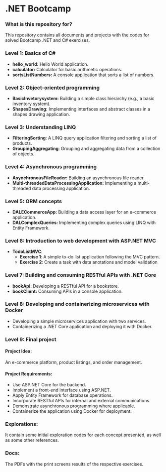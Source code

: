 # .NET Bootcamp #

### What is this repository for? ###
This repository contains all documents and projects with the codes for solved Bootcamp .NET and C# exercises.

### Level 1: Basics of C# ###
* **hello_world:** Hello World application.
* **calculator:** Calculator for basic arithmetic operations.
* **sortsListNumbers:** A console application that sorts a list of numbers.

### Level 2: Object-oriented programming ###
* **BasicInvetorysystem:** Building a simple class hierarchy (e.g., a basic inventory system).
* **ShapesDrawing:** Implementing interfaces and abstract classes in a shapes drawing application.

### Level 3: Understanding LINQ ###
* **FilteringSorting**: A LINQ query application filtering and sorting a list of products.
* **GroupingAggregating**: Grouping and aggregating data from a collection of objects.

### Level 4: Asynchronous programming ###
* **AsynchronousFileReader:** Building an asynchronous file reader.
* **Multi-threadedDataProcessingApplication:** Implementing a multi-threaded data processing application.

### Level 5: ORM concepts ###
* **DALECommerceApp:** Building a data access layer for an e-commerce application.
* **DALComplexQueries:** Implementing complex queries using LINQ with Entity Framework.

### Level 6: Introduction to web development with ASP.NET MVC ###
* **TodoListMVC**:
    - **Exercise 1**: A simple to-do list application following the MVC pattern.
    - **Exercise 2**: Create a task with data anotations and model validation

### Level 7: Building and consuming RESTful APIs with .NET Core ###
* **bookApi:** Developing a RESTful API for a bookstore.
* **bookClient:** Consuming APIs in a console application.

### Level 8: Developing and containerizing microservices with Docker ###
* Developing a simple microservices application with two services.
* Containerizing a .NET Core application and deploying it with Docker.

### Level 9: Final project ###
#### Project Idea: ####

An e-commerce platform, product listings, and order management.

#### Project Requirements: ####

* Use ASP.NET Core for the backend.
* Implement a front-end interface using ASP.NET.
* Apply Entity Framework for database operations.
* Incorporate RESTful APIs for internal and external communications.
* Demonstrate asynchronous programming where applicable.
* Containerize the application using Docker for deployment.

### Explorations:  ###
It contain some initial exploration codes for each concept presented, as well as some other references.

### Docs:  ###
The PDFs with the print screens results of the respective exercises.
